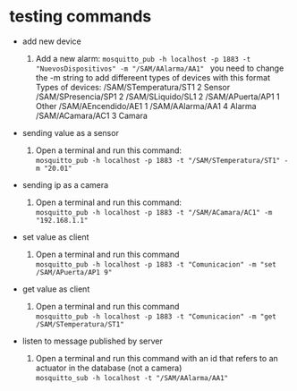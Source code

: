 # testing commands
- add new device
    1. Add a new alarm: ```mosquitto_pub -h localhost -p 1883 -t "NuevosDispositivos" -m "/SAM/AAlarma/AA1" ```  you need to change the -m string to add differeent types of devices with this format <br>
    Types of devices: 
    /SAM/STemperatura/ST1  2 Sensor
    /SAM/SPresencia/SP1    2
    /SAM/SLiquido/SL1      2
    /SAM/APuerta/AP1       1 Other 
    /SAM/AEncendido/AE1    1
    /SAM/AAlarma/AA1       4 Alarma
    /SAM/ACamara/AC1       3 Camara
- sending value as a sensor
    1. Open a terminal and run this command: <br>``` mosquitto_pub -h localhost -p 1883 -t "/SAM/STemperatura/ST1" -m "20.01" ```
- sending ip as a camera
    1. Open a terminal and run this command: <br>
    ``` mosquitto_pub -h localhost -p 1883 -t "/SAM/ACamara/AC1" -m "192.168.1.1" ``` 
- set value as client
    1. Open a terminal and run this command <br>
    ```mosquitto_pub -h localhost -p 1883 -t "Comunicacion" -m "set /SAM/APuerta/AP1 9"```

- get value as client
    1. Open a terminal and run this command <br>
    ``` mosquitto_pub -h localhost -p 1883 -t "Comunicacion" -m "get /SAM/STemperatura/ST1"    ```
- listen to message published by server
    1. Open a terminal and run this command with an id that refers to an actuator in the database (not a camera) <br>```mosquitto_sub -h localhost -t "/SAM/AAlarma/AA1"``` 

    